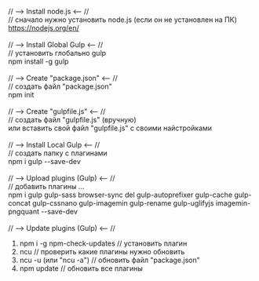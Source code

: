 // --> Install node.js <-- //
<br>
// сначало нужно установить node.js (если он не установлен на ПК)
<br>
https://nodejs.org/en/
<br>
<br>
// --> Install Global Gulp <-- //
<br>
// установить глобально gulp
<br>
npm install -g gulp
<br>
<br>
// --> Create "package.json" <-- //
<br>
// создать файл "package.json"
<br>
npm init
<br>
<br>
// --> Create "gulpfile.js" <-- //
<br>
// создать файл "gulpfile.js" (вручную)
<br>
или вставить свой файл "gulpfile.js" с своими найстройками
<br>
<br>
// --> Install Local Gulp <-- // 
<br>
// создать папку с плагинами
<br>
npm i gulp --save-dev
<br>
<br>
// --> Upload plugins (Gulp) <-- //
<br>
// добавить плагины ...
<br>
npm i gulp gulp-sass browser-sync del gulp-autoprefixer gulp-cache gulp-concat gulp-cssnano gulp-imagemin gulp-rename gulp-uglifyjs imagemin-pngquant --save-dev
<br>
<br>
// --> Update plugins (Gulp) <-- //
<br>
1. npm i -g npm-check-updates     // установить плагин
2. ncu                            // проверить какие плагины нужно обновить
3. ncu -u (или "ncu -a")          // обновить файл "package.json"
4. npm update                     // обновить все плагины
